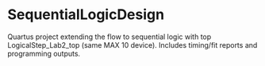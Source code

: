 # SequentialLogicDesign
Quartus project extending the flow to sequential logic with top LogicalStep_Lab2_top (same MAX 10 device). Includes timing/fit reports and programming outputs.
